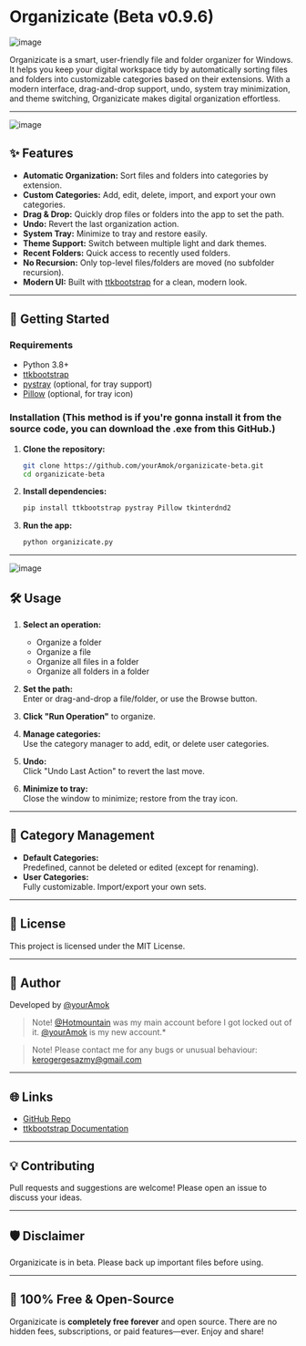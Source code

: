 # Organizicate (Beta v0.9.6)

![image](https://github.com/user-attachments/assets/4d9a344b-4825-4f34-9e11-04e81d4ff7e7)

Organizicate is a smart, user-friendly file and folder organizer for Windows. It helps you keep your digital workspace tidy by automatically sorting files and folders into customizable categories based on their extensions. With a modern interface, drag-and-drop support, undo, system tray minimization, and theme switching, Organizicate makes digital organization effortless.

---

![image](https://github.com/user-attachments/assets/d9723b54-210a-4fff-b095-80c02d274f0a)

## ✨ Features

- **Automatic Organization:** Sort files and folders into categories by extension.
- **Custom Categories:** Add, edit, delete, import, and export your own categories.
- **Drag & Drop:** Quickly drop files or folders into the app to set the path.
- **Undo:** Revert the last organization action.
- **System Tray:** Minimize to tray and restore easily.
- **Theme Support:** Switch between multiple light and dark themes.
- **Recent Folders:** Quick access to recently used folders.
- **No Recursion:** Only top-level files/folders are moved (no subfolder recursion).
- **Modern UI:** Built with [ttkbootstrap](https://ttkbootstrap.readthedocs.io/) for a clean, modern look.

---

## 🚀 Getting Started

### Requirements

- Python 3.8+
- [ttkbootstrap](https://pypi.org/project/ttkbootstrap/)
- [pystray](https://pypi.org/project/pystray/) (optional, for tray support)
- [Pillow](https://pypi.org/project/Pillow/) (optional, for tray icon)

### Installation (This method is if you're gonna install it from the source code, you can download the .exe from this GitHub.)

1. **Clone the repository:**
   ```sh
   git clone https://github.com/yourAmok/organizicate-beta.git
   cd organizicate-beta
   ```

2. **Install dependencies:**
   ```sh
   pip install ttkbootstrap pystray Pillow tkinterdnd2
   ```

3. **Run the app:**
   ```sh
   python organizicate.py
   ```

---

![image](https://github.com/user-attachments/assets/7f28a72c-4827-466e-8085-27202dddaa4a)

## 🛠️ Usage

1. **Select an operation:**  
   - Organize a folder
   - Organize a file
   - Organize all files in a folder
   - Organize all folders in a folder

2. **Set the path:**  
   Enter or drag-and-drop a file/folder, or use the Browse button.

3. **Click "Run Operation"** to organize.

4. **Manage categories:**  
   Use the category manager to add, edit, or delete user categories.

5. **Undo:**  
   Click "Undo Last Action" to revert the last move.

6. **Minimize to tray:**  
   Close the window to minimize; restore from the tray icon.

---

## 📂 Category Management

- **Default Categories:**  
  Predefined, cannot be deleted or edited (except for renaming).
- **User Categories:**  
  Fully customizable. Import/export your own sets.

---

## 📝 License

This project is licensed under the MIT License.

---

## 👤 Author

Developed by [@yourAmok](https://github.com/yourAmok) 
>Note!
>[@Hotmountain](https://github.com/Hotmountain) was my main account before I got locked out of it. [@yourAmok](https://github.com/yourAmok) is my new account.*

> Note!
> Please contact me for any bugs or unusual behaviour: kerogergesazmy@gmail.com

---

## 🌐 Links

- [GitHub Repo](https://github.com/yourAmok/organizicate-beta)
- [ttkbootstrap Documentation](https://ttkbootstrap.readthedocs.io/)

---

## 💡 Contributing

Pull requests and suggestions are welcome! Please open an issue to discuss your ideas.

---

## 🛡️ Disclaimer

Organizicate is in beta. Please back up important files before using.

---

## 💸 100% Free & Open-Source

Organizicate is **completely free forever** and open source. There are no hidden fees, subscriptions, or paid features—ever. Enjoy and share!
